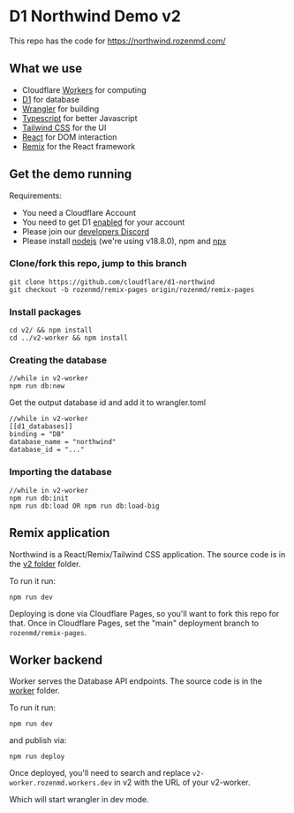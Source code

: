 # D1 Northwind Demo v2

This repo has the code for https://northwind.rozenmd.com/

## What we use

- Cloudflare [Workers](https://workers.cloudflare.com/) for computing
- [D1](https://blog.cloudflare.com/introducing-d1/) for database
- [Wrangler](https://github.com/cloudflare/wrangler2) for building
- [Typescript](https://www.typescriptlang.org/) for better Javascript
- [Tailwind CSS](https://tailwindcss.com/) for the UI
- [React](https://reactjs.org/) for DOM interaction
- [Remix](https://remix.run/docs/en/main/) for the React framework

## Get the demo running

Requirements:

- You need a Cloudflare Account
- You need to get D1 [enabled](https://www.cloudflare.com/en-gb/lp/d1/) for your account
- Please join our [developers Discord](https://discord.com/invite/cloudflaredev)
- Please install [nodejs](https://github.com/nvm-sh/nvm) (we're using v18.8.0), npm and [npx](https://www.npmjs.com/package/npx)

### Clone/fork this repo, jump to this branch

```
git clone https://github.com/cloudflare/d1-northwind
git checkout -b rozenmd/remix-pages origin/rozenmd/remix-pages
```

### Install packages

```
cd v2/ && npm install
cd ../v2-worker && npm install
```

### Creating the database

```
//while in v2-worker
npm run db:new
```

Get the output database id and add it to wrangler.toml

```
//while in v2-worker
[[d1_databases]]
binding = "DB"
database_name = "northwind"
database_id = "..."
```

### Importing the database

```
//while in v2-worker
npm run db:init
npm run db:load OR npm run db:load-big
```

## Remix application

Northwind is a React/Remix/Tailwind CSS application. The source code is in the [v2 folder](./v2) folder.

To run it run:

```
npm run dev
```

Deploying is done via Cloudflare Pages, so you'll want to fork this repo for that. Once in Cloudflare Pages, set the "main" deployment branch to `rozenmd/remix-pages`.

## Worker backend

Worker serves the Database API endpoints. The source code is in the [worker](./v2-worker) folder.

To run it run:

```
npm run dev
```

and publish via:

```
npm run deploy
```

Once deployed, you'll need to search and replace `v2-worker.rozenmd.workers.dev` in v2 with the URL of your v2-worker.

Which will start wrangler in dev mode.



